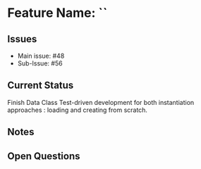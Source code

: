 # Feature Name: ``

## Issues
- Main issue: #48
- Sub-Issue:  #56

## Current Status
Finish Data Class
Test-driven development for both instantiation approaches : loading and creating from scratch.

## Notes


## Open Questions
